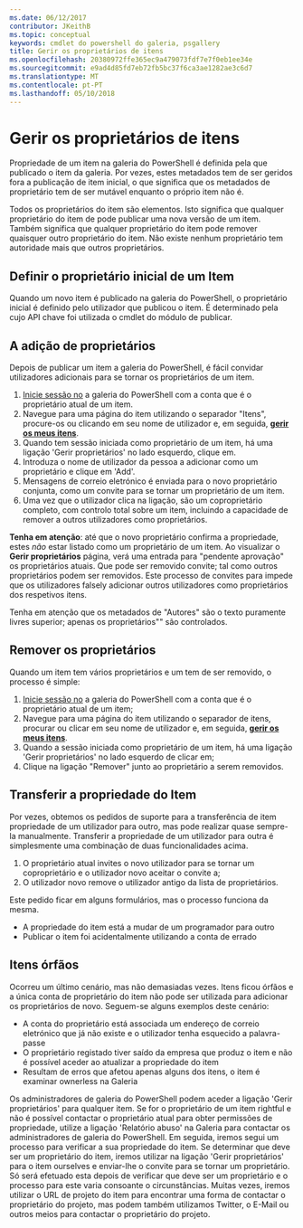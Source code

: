 ```yaml
---
ms.date: 06/12/2017
contributor: JKeithB
ms.topic: conceptual
keywords: cmdlet do powershell do galeria, psgallery
title: Gerir os proprietários de itens
ms.openlocfilehash: 20380972ffe365ec9a479073fdf7e7f0eb1ee34e
ms.sourcegitcommit: e9ad4d85fd7eb72fb5bc37f6ca3ae1282ae3c6d7
ms.translationtype: MT
ms.contentlocale: pt-PT
ms.lasthandoff: 05/10/2018
---
```

# <a name="managing-item-owners"></a>Gerir os proprietários de itens

Propriedade de um item na galeria do PowerShell é definida pela que publicado o item da galeria.
Por vezes, estes metadados tem de ser geridos fora a publicação de item inicial, o que significa que os metadados de proprietário tem de ser mutável enquanto o próprio item não é.

Todos os proprietários do item são elementos.
Isto significa que qualquer proprietário do item de pode publicar uma nova versão de um item. Também significa que qualquer proprietário do item pode remover quaisquer outro proprietário do item.
Não existe nenhum proprietário tem autoridade mais que outros proprietários.

## <a name="setting-an-items-initial-owner"></a>Definir o proprietário inicial de um Item

Quando um novo item é publicado na galeria do PowerShell, o proprietário inicial é definido pelo utilizador que publicou o item. É determinado pela cujo API chave foi utilizada o cmdlet do módulo de publicar.

## <a name="adding-owners"></a>A adição de proprietários

Depois de publicar um item a galeria do PowerShell, é fácil convidar utilizadores adicionais para se tornar os proprietários de um item.

1. [Inicie sessão no](https://powershellgallery.com/users/account/LogOn) a galeria do PowerShell com a conta que é o proprietário atual de um item.
2. Navegue para uma página do item utilizando o separador "Itens", procure-os ou clicando em seu nome de utilizador e, em seguida, [ **gerir os meus itens**](https://www.powershellgallery.com/account/Packages).
3. Quando tem sessão iniciada como proprietário de um item, há uma ligação 'Gerir proprietários' no lado esquerdo, clique em.
4. Introduza o nome de utilizador da pessoa a adicionar como um proprietário e clique em 'Add'.
5. Mensagens de correio eletrónico é enviada para o novo proprietário conjunta, como um convite para se tornar um proprietário de um item.
6. Uma vez que o utilizador clica na ligação, são um coproprietário completo, com controlo total sobre um item, incluindo a capacidade de remover a outros utilizadores como proprietários.

**Tenha em atenção**: até que o novo proprietário confirma a propriedade, estes *não* estar listado como um proprietário de um item.
Ao visualizar o **Gerir proprietários** página, verá uma entrada para "pendente aprovação" os proprietários atuais.
Que pode ser removido convite; tal como outros proprietários podem ser removidos.
Este processo de convites para impede que os utilizadores falsely adicionar outros utilizadores como proprietários dos respetivos itens.

Tenha em atenção que os metadados de "Autores" são o texto puramente livres superior; apenas os proprietários"" são controlados.


## <a name="removing-owners"></a>Remover os proprietários

Quando um item tem vários proprietários e um tem de ser removido, o processo é simple:

1. [Inicie sessão no](https://powershellgallery.com/users/account/LogOn) a galeria do PowerShell com a conta que é o proprietário atual de um item;
2. Navegue para uma página do item utilizando o separador de itens, procurar ou clicar em seu nome de utilizador e, em seguida, [ **gerir os meus itens**](https://www.powershellgallery.com/account/Packages).
3. Quando a sessão iniciada como proprietário de um item, há uma ligação 'Gerir proprietários' no lado esquerdo de clicar em;
4. Clique na ligação "Remover" junto ao proprietário a serem removidos.



## <a name="transferring-item-ownership"></a>Transferir a propriedade do Item

Por vezes, obtemos os pedidos de suporte para a transferência de item propriedade de um utilizador para outro, mas pode realizar quase sempre-la manualmente.
Transferir a propriedade de um utilizador para outra é simplesmente uma combinação de duas funcionalidades acima.

1. O proprietário atual invites o novo utilizador para se tornar um coproprietário e o utilizador novo aceitar o convite a;
2. O utilizador novo remove o utilizador antigo da lista de proprietários.

Este pedido ficar em alguns formulários, mas o processo funciona da mesma.

- A propriedade do item está a mudar de um programador para outro
- Publicar o item foi acidentalmente utilizando a conta de errado


## <a name="orphaned-items"></a>Itens órfãos

Ocorreu um último cenário, mas não demasiadas vezes.
Itens ficou órfãos e a única conta de proprietário do item não pode ser utilizada para adicionar os proprietários de novo.
Seguem-se alguns exemplos deste cenário:

- A conta do proprietário está associada um endereço de correio eletrónico que já não existe e o utilizador tenha esquecido a palavra-passe
- O proprietário registado tiver saído da empresa que produz o item e não é possível aceder ao atualizar a propriedade do item
- Resultam de erros que afetou apenas alguns dos itens, o item é examinar ownerless na Galeria

Os administradores de galeria do PowerShell podem aceder a ligação 'Gerir proprietários' para qualquer item.
Se for o proprietário de um item rightful e não é possível contactar o proprietário atual para obter permissões de propriedade, utilize a ligação 'Relatório abuso' na Galeria para contactar os administradores de galeria do PowerShell.
Em seguida, iremos segui um processo para verificar a sua propriedade do item.
Se determinar que deve ser um proprietário do item, iremos utilizar na ligação 'Gerir proprietários' para o item ourselves e enviar-lhe o convite para se tornar um proprietário.
Só será efetuado esta depois de verificar que deve ser um proprietário e o processo para este varia consoante o circunstâncias.
Muitas vezes, iremos utilizar o URL de projeto do item para encontrar uma forma de contactar o proprietário do projeto, mas podem também utilizamos Twitter, o E-Mail ou outros meios para contactar o proprietário do projeto.